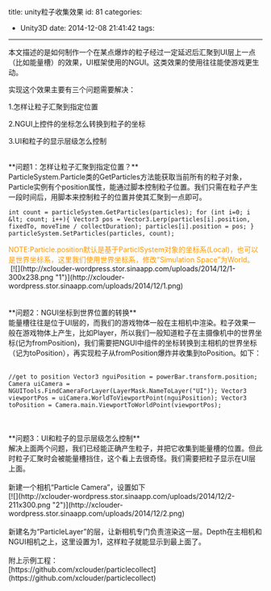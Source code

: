 title: unity粒子收集效果
id: 81
categories:
  - Unity3D
date: 2014-12-08 21:41:42
tags:
---

本文描述的是如何制作一个在某点爆炸的粒子经过一定延迟后汇聚到UI层上一点（比如能量槽）的效果，UI框架使用的NGUI。这类效果的使用往往能使游戏更生动。

实现这个效果主要有三个问题需要解决：

1.怎样让粒子汇聚到指定位置

2.NGUI上控件的坐标怎么转换到粒子的坐标

3.UI和粒子的显示层级怎么控制

<div> </div>
<div>**问题1：怎样让粒子汇聚到指定位置？**</div>
<div>ParticleSystem.Particle类的GetParticles方法能获取当前所有的粒子对象，Particle实例有个position属性，能通过脚本控制粒子位置。我们只需在粒子产生一段时间后，用脚本来控制粒子的位置并使其汇聚到一点即可。</div>

` int count = particleSystem.GetParticles(particles); for (int i=0; i &lt; count; i++){ Vector3 pos = Vector3.Lerp(particles[i].position, fixedTo, moveTime / collectDuration); particles[i].position = pos; } particleSystem.SetParticles(particles, count); `

<div><span style="color: #ff9900;">NOTE:Particle.position默认是基于ParticlSystem对象的坐标系(Local)，也可以是世界坐标系，这里我们使用世界坐标系，修改“Simulation Space”为World。</span></div>
<div> [![](http://xclouder-wordpress.stor.sinaapp.com/uploads/2014/12/1-300x238.png "1")](http://xclouder-wordpress.stor.sinaapp.com/uploads/2014/12/1.png)</div>
<div> </div>
<div> </div>
<div>**问题2：NGUI坐标到世界位置的转换**</div>
<div>能量槽往往是位于UI层的，而我们的游戏物体一般在主相机中渲染。粒子效果一般在游戏物体上产生，比如Player，所以我们一般知道粒子在主摄像机中的世界坐标(记为fromPosition)，我们需要把NGUI中组件的坐标转换到主相机的世界坐标（记为toPosition），再实现粒子从fromPosition爆炸并收集到toPosition。如下：</div>
<div> </div>

` //get to position Vector3 nguiPosition = powerBar.transform.position; Camera uiCamera = NGUITools.FindCameraForLayer(LayerMask.NameToLayer("UI")); Vector3 viewportPos = uiCamera.WorldToViewportPoint(nguiPosition); Vector3 toPosition = Camera.main.ViewportToWorldPoint(viewportPos); `

<div> </div>
<div> </div>
<div>**问题3：UI和粒子的显示层级怎么控制**</div>
<div>解决上面两个问题，我们已经能正确产生粒子，并把它收集到能量槽的位置。但此时粒子汇聚时会被能量槽挡住，这个看上去很奇怪。我们需要把粒子显示在UI层上面。</div>
<div> </div>
<div>新建一个相机“Particle Camera”，设置如下</div>
<div>[![](http://xclouder-wordpress.stor.sinaapp.com/uploads/2014/12/2-211x300.png "2")](http://xclouder-wordpress.stor.sinaapp.com/uploads/2014/12/2.png)</div>
<div> </div>
<div>新建名为“ParticleLayer”的层，让新相机专门负责渲染这一层。Depth在主相机和NGUI相机之上，这里设置为1，这样粒子就能显示到最上面了。</div>
<div> </div>
<div>附上示例工程：</div>
<div>[https://github.com/xclouder/particlecollect](https://github.com/xclouder/particlecollect)</div>